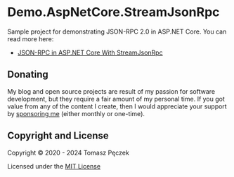# Demo.AspNetCore.StreamJsonRpc

Sample project for demonstrating JSON-RPC 2.0 in ASP.NET Core. You can read more here:

- [JSON-RPC in ASP.NET Core With StreamJsonRpc](https://www.tpeczek.com/2020/06/json-rpc-in-aspnet-core-with.html)

## Donating

My blog and open source projects are result of my passion for software development, but they require a fair amount of my personal time. If you got value from any of the content I create, then I would appreciate your support by [sponsoring me](https://github.com/sponsors/tpeczek) (either monthly or one-time).

## Copyright and License

Copyright © 2020 - 2024 Tomasz Pęczek

Licensed under the [MIT License](https://github.com/tpeczek/Demo.AspNetCore.StreamJsonRpc/blob/main/LICENSE.md)